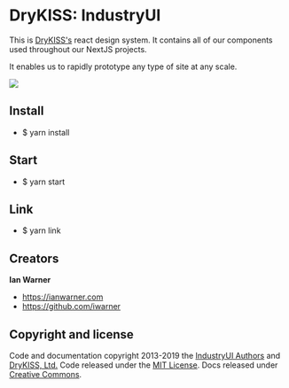 # DryKISS: IndustryUI

This is [DryKISS's](https://drykiss.com) react design system. It contains all of
our components used throughout our NextJS projects.

It enables us to rapidly prototype any type of site at any scale.

![](https://github.com/DryKISS/industryui.com/workflows/Lint%20IndustryUI/badge.svg)

## Install

- $ yarn install

## Start

- $ yarn start

## Link

- $ yarn link

## Creators

**Ian Warner**

- <https://ianwarner.com>
- <https://github.com/iwarner>

## Copyright and license

Code and documentation copyright 2013-2019 the [IndustryUI Authors](https://github.com/DryKISS/industryui.com/graphs/contributors) and [DryKISS, Ltd.](https://industryui.com) Code released under the [MIT License](https://github.com/DryKISS/industryui.com/blob/master/LICENSE). Docs released under [Creative Commons](https://creativecommons.org/licenses/by/3.0/).
